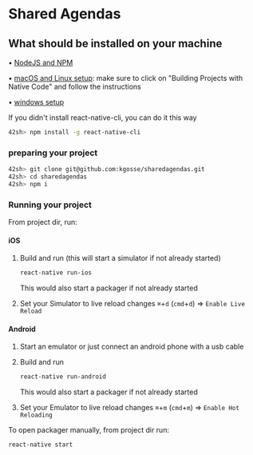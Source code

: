 # Shared Agendas

## What should be installed on your machine

• [NodeJS and NPM](https://nodejs.org/en/)

• [macOS and Linux setup](https://facebook.github.io/react-native/docs/getting-started.html): make sure to click on "Building Projects with Native Code" and follow the instructions

• [windows setup](https://shift.infinite.red/getting-started-with-react-native-development-on-windows-90d85a72ae65)

If you didn't install react-native-cli, you can do it this way

```sh
42sh> npm install -g react-native-cli
```

### preparing your project


```sh
42sh> git clone git@github.com:kgosse/sharedagendas.git
42sh> cd sharedagendas
42sh> npm i
```

### Running your project

From project dir, run:

#### iOS
1. Build and run (this will start a simulator if not already started)

	```sh
	react-native run-ios
	```
	This would also start a packager if not already started

2. Set your Simulator to live reload changes `⌘`+`d`  (`cmd`+`d`) => `Enable Live Reload`



#### Android
1. Start an emulator or just connect an android phone with a usb cable
2. Build and run

	```sh
	react-native run-android
	```
	This would also start a packager if not already started


3. Set your Emulator to live reload changes `⌘`+`m`  (`cmd`+`m`) => `Enable Hot Reloading`

To open packager manually, from project dir run:

```sh
react-native start
```

